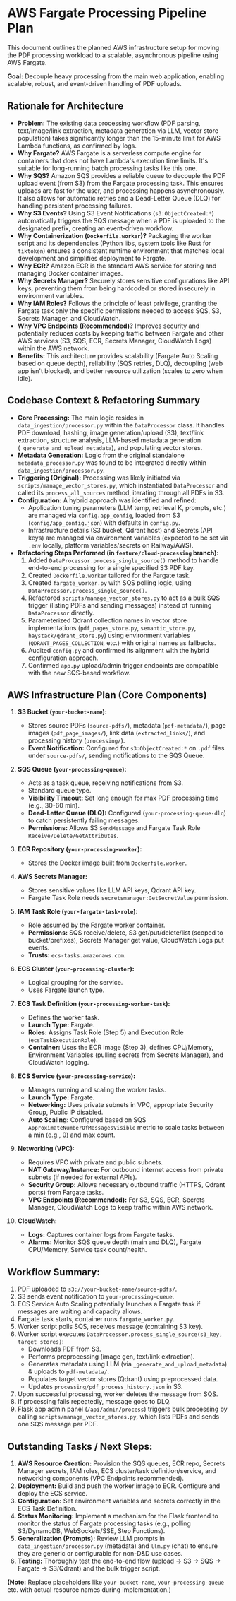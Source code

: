 # AWS Fargate Processing Pipeline Plan

This document outlines the planned AWS infrastructure setup for moving the PDF processing workload to a scalable, asynchronous pipeline using AWS Fargate.

**Goal:** Decouple heavy processing from the main web application, enabling scalable, robust, and event-driven handling of PDF uploads.

## Rationale for Architecture

*   **Problem:** The existing data processing workflow (PDF parsing, text/image/link extraction, metadata generation via LLM, vector store population) takes significantly longer than the 15-minute limit for AWS Lambda functions, as confirmed by logs.
*   **Why Fargate?** AWS Fargate is a serverless compute engine for containers that does not have Lambda's execution time limits. It's suitable for long-running batch processing tasks like this one.
*   **Why SQS?** Amazon SQS provides a reliable queue to decouple the PDF upload event (from S3) from the Fargate processing task. This ensures uploads are fast for the user, and processing happens asynchronously. It also allows for automatic retries and a Dead-Letter Queue (DLQ) for handling persistent processing failures.
*   **Why S3 Events?** Using S3 Event Notifications (`s3:ObjectCreated:*`) automatically triggers the SQS message when a PDF is uploaded to the designated prefix, creating an event-driven workflow.
*   **Why Containerization (`Dockerfile.worker`)?** Packaging the worker script and its dependencies (Python libs, system tools like Rust for `tiktoken`) ensures a consistent runtime environment that matches local development and simplifies deployment to Fargate.
*   **Why ECR?** Amazon ECR is the standard AWS service for storing and managing Docker container images.
*   **Why Secrets Manager?** Securely stores sensitive configurations like API keys, preventing them from being hardcoded or stored insecurely in environment variables.
*   **Why IAM Roles?** Follows the principle of least privilege, granting the Fargate task only the specific permissions needed to access SQS, S3, Secrets Manager, and CloudWatch.
*   **Why VPC Endpoints (Recommended)?** Improves security and potentially reduces costs by keeping traffic between Fargate and other AWS services (S3, SQS, ECR, Secrets Manager, CloudWatch Logs) within the AWS network.
*   **Benefits:** This architecture provides scalability (Fargate Auto Scaling based on queue depth), reliability (SQS retries, DLQ), decoupling (web app isn't blocked), and better resource utilization (scales to zero when idle).

## Codebase Context & Refactoring Summary

*   **Core Processing:** The main logic resides in `data_ingestion/processor.py` within the `DataProcessor` class. It handles PDF download, hashing, image generation/upload (S3), text/link extraction, structure analysis, LLM-based metadata generation (`_generate_and_upload_metadata`), and populating vector stores.
*   **Metadata Generation:** Logic from the original standalone `metadata_processor.py` was found to be integrated directly within `data_ingestion/processor.py`.
*   **Triggering (Original):** Processing was likely initiated via `scripts/manage_vector_stores.py`, which instantiated `DataProcessor` and called its `process_all_sources` method, iterating through all PDFs in S3.
*   **Configuration:** A hybrid approach was identified and refined:
    *   Application tuning parameters (LLM temp, retrieval K, prompts, etc.) are managed via `config.app_config`, loaded from S3 (`config/app_config.json`) with defaults in `config.py`.
    *   Infrastructure details (S3 bucket, Qdrant host) and Secrets (API keys) are managed via environment variables (expected to be set via `.env` locally, platform variables/secrets on Railway/AWS).
*   **Refactoring Steps Performed (in `feature/cloud-processing` branch):**
    1.  Added `DataProcessor.process_single_source()` method to handle end-to-end processing for a single specified S3 PDF key.
    2.  Created `Dockerfile.worker` tailored for the Fargate task.
    3.  Created `fargate_worker.py` with SQS polling logic, using `DataProcessor.process_single_source()`.
    4.  Refactored `scripts/manage_vector_stores.py` to act as a bulk SQS trigger (listing PDFs and sending messages) instead of running `DataProcessor` directly.
    5.  Parameterized Qdrant collection names in vector store implementations (`pdf_pages_store.py`, `semantic_store.py`, `haystack/qdrant_store.py`) using environment variables (`QDRANT_PAGES_COLLECTION`, etc.) with original names as fallbacks.
    6.  Audited `config.py` and confirmed its alignment with the hybrid configuration approach.
    7.  Confirmed `app.py` upload/admin trigger endpoints are compatible with the new SQS-based workflow.

## AWS Infrastructure Plan (Core Components)

1.  **S3 Bucket (`your-bucket-name`):**
    *   Stores source PDFs (`source-pdfs/`), metadata (`pdf-metadata/`), page images (`pdf_page_images/`), link data (`extracted_links/`), and processing history (`processing/`).
    *   **Event Notification:** Configured for `s3:ObjectCreated:*` on `.pdf` files under `source-pdfs/`, sending notifications to the SQS Queue.

2.  **SQS Queue (`your-processing-queue`):**
    *   Acts as a task queue, receiving notifications from S3.
    *   Standard queue type.
    *   **Visibility Timeout:** Set long enough for max PDF processing time (e.g., 30-60 min).
    *   **Dead-Letter Queue (DLQ):** Configured (`your-processing-queue-dlq`) to catch persistently failing messages.
    *   **Permissions:** Allows S3 `SendMessage` and Fargate Task Role `Receive/Delete/GetAttributes`.

3.  **ECR Repository (`your-processing-worker`):**
    *   Stores the Docker image built from `Dockerfile.worker`.

4.  **AWS Secrets Manager:**
    *   Stores sensitive values like LLM API keys, Qdrant API key.
    *   Fargate Task Role needs `secretsmanager:GetSecretValue` permission.

5.  **IAM Task Role (`your-fargate-task-role`):**
    *   Role assumed by the Fargate worker container.
    *   **Permissions:** SQS receive/delete, S3 get/put/delete/list (scoped to bucket/prefixes), Secrets Manager get value, CloudWatch Logs put events.
    *   **Trusts:** `ecs-tasks.amazonaws.com`.

6.  **ECS Cluster (`your-processing-cluster`):**
    *   Logical grouping for the service.
    *   Uses Fargate launch type.

7.  **ECS Task Definition (`your-processing-worker-task`):**
    *   Defines the worker task.
    *   **Launch Type:** Fargate.
    *   **Roles:** Assigns Task Role (Step 5) and Execution Role (`ecsTaskExecutionRole`).
    *   **Container:** Uses the ECR image (Step 3), defines CPU/Memory, Environment Variables (pulling secrets from Secrets Manager), and CloudWatch logging.

8.  **ECS Service (`your-processing-service`):**
    *   Manages running and scaling the worker tasks.
    *   **Launch Type:** Fargate.
    *   **Networking:** Uses private subnets in VPC, appropriate Security Group, Public IP disabled.
    *   **Auto Scaling:** Configured based on SQS `ApproximateNumberOfMessagesVisible` metric to scale tasks between a min (e.g., 0) and max count.

9.  **Networking (VPC):**
    *   Requires VPC with private and public subnets.
    *   **NAT Gateway/Instance:** For outbound internet access from private subnets (if needed for external APIs).
    *   **Security Group:** Allows necessary outbound traffic (HTTPS, Qdrant ports) from Fargate tasks.
    *   **VPC Endpoints (Recommended):** For S3, SQS, ECR, Secrets Manager, CloudWatch Logs to keep traffic within AWS network.

10. **CloudWatch:**
    *   **Logs:** Captures container logs from Fargate tasks.
    *   **Alarms:** Monitor SQS queue depth (main and DLQ), Fargate CPU/Memory, Service task count/health.

## Workflow Summary:

1.  PDF uploaded to `s3://your-bucket-name/source-pdfs/`.
2.  S3 sends event notification to `your-processing-queue`.
3.  ECS Service Auto Scaling potentially launches a Fargate task if messages are waiting and capacity allows.
4.  Fargate task starts, container runs `fargate_worker.py`.
5.  Worker script polls SQS, receives message (containing S3 key).
6.  Worker script executes `DataProcessor.process_single_source(s3_key, target_stores)`:
    *   Downloads PDF from S3.
    *   Performs preprocessing (image gen, text/link extraction).
    *   Generates metadata using LLM (via `_generate_and_upload_metadata`) & uploads to `pdf-metadata/`.
    *   Populates target vector stores (Qdrant) using preprocessed data.
    *   Updates `processing/pdf_process_history.json` in S3.
7.  Upon successful processing, worker deletes the message from SQS.
8.  If processing fails repeatedly, message goes to DLQ.
9.  Flask app admin panel (`/api/admin/process`) triggers bulk processing by calling `scripts/manage_vector_stores.py`, which lists PDFs and sends one SQS message per PDF.

## Outstanding Tasks / Next Steps:

1.  **AWS Resource Creation:** Provision the SQS queues, ECR repo, Secrets Manager secrets, IAM roles, ECS cluster/task definition/service, and networking components (VPC Endpoints recommended).
2.  **Deployment:** Build and push the worker image to ECR. Configure and deploy the ECS service.
3.  **Configuration:** Set environment variables and secrets correctly in the ECS Task Definition.
4.  **Status Monitoring:** Implement a mechanism for the Flask frontend to monitor the status of Fargate processing tasks (e.g., polling S3/DynamoDB, WebSockets/SSE, Step Functions).
5.  **Generalization (Prompts):** Review LLM prompts in `data_ingestion/processor.py` (metadata) and `llm.py` (chat) to ensure they are generic or configurable for non-D&D use cases.
6.  **Testing:** Thoroughly test the end-to-end flow (upload -> S3 -> SQS -> Fargate -> S3/Qdrant) and the bulk trigger script.

**(Note:** Replace placeholders like `your-bucket-name`, `your-processing-queue` etc. with actual resource names during implementation.) 